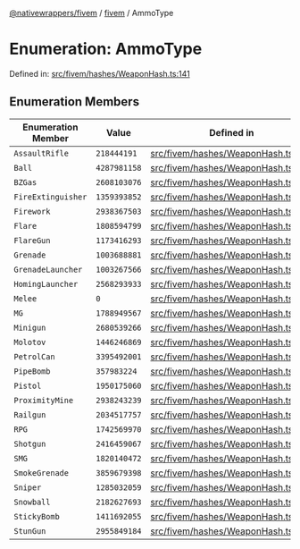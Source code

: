 [@nativewrappers/fivem](../../README.md) / [fivem](../README.md) / AmmoType

# Enumeration: AmmoType

Defined in: [src/fivem/hashes/WeaponHash.ts:141](https://github.com/nativewrappers/nativewrappers/blob/3a5a8937f4f56e42414bc65083bf196262ee500c/src/fivem/hashes/WeaponHash.ts#L141)

## Enumeration Members

| Enumeration Member | Value | Defined in |
| ------ | ------ | ------ |
| <a id="assaultrifle"></a> `AssaultRifle` | `218444191` | [src/fivem/hashes/WeaponHash.ts:152](https://github.com/nativewrappers/nativewrappers/blob/3a5a8937f4f56e42414bc65083bf196262ee500c/src/fivem/hashes/WeaponHash.ts#L152) |
| <a id="ball"></a> `Ball` | `4287981158` | [src/fivem/hashes/WeaponHash.ts:149](https://github.com/nativewrappers/nativewrappers/blob/3a5a8937f4f56e42414bc65083bf196262ee500c/src/fivem/hashes/WeaponHash.ts#L149) |
| <a id="bzgas"></a> `BZGas` | `2608103076` | [src/fivem/hashes/WeaponHash.ts:168](https://github.com/nativewrappers/nativewrappers/blob/3a5a8937f4f56e42414bc65083bf196262ee500c/src/fivem/hashes/WeaponHash.ts#L168) |
| <a id="fireextinguisher"></a> `FireExtinguisher` | `1359393852` | [src/fivem/hashes/WeaponHash.ts:143](https://github.com/nativewrappers/nativewrappers/blob/3a5a8937f4f56e42414bc65083bf196262ee500c/src/fivem/hashes/WeaponHash.ts#L143) |
| <a id="firework"></a> `Firework` | `2938367503` | [src/fivem/hashes/WeaponHash.ts:160](https://github.com/nativewrappers/nativewrappers/blob/3a5a8937f4f56e42414bc65083bf196262ee500c/src/fivem/hashes/WeaponHash.ts#L160) |
| <a id="flare"></a> `Flare` | `1808594799` | [src/fivem/hashes/WeaponHash.ts:144](https://github.com/nativewrappers/nativewrappers/blob/3a5a8937f4f56e42414bc65083bf196262ee500c/src/fivem/hashes/WeaponHash.ts#L144) |
| <a id="flaregun"></a> `FlareGun` | `1173416293` | [src/fivem/hashes/WeaponHash.ts:145](https://github.com/nativewrappers/nativewrappers/blob/3a5a8937f4f56e42414bc65083bf196262ee500c/src/fivem/hashes/WeaponHash.ts#L145) |
| <a id="grenade"></a> `Grenade` | `1003688881` | [src/fivem/hashes/WeaponHash.ts:163](https://github.com/nativewrappers/nativewrappers/blob/3a5a8937f4f56e42414bc65083bf196262ee500c/src/fivem/hashes/WeaponHash.ts#L163) |
| <a id="grenadelauncher"></a> `GrenadeLauncher` | `1003267566` | [src/fivem/hashes/WeaponHash.ts:157](https://github.com/nativewrappers/nativewrappers/blob/3a5a8937f4f56e42414bc65083bf196262ee500c/src/fivem/hashes/WeaponHash.ts#L157) |
| <a id="hominglauncher"></a> `HomingLauncher` | `2568293933` | [src/fivem/hashes/WeaponHash.ts:162](https://github.com/nativewrappers/nativewrappers/blob/3a5a8937f4f56e42414bc65083bf196262ee500c/src/fivem/hashes/WeaponHash.ts#L162) |
| <a id="melee"></a> `Melee` | `0` | [src/fivem/hashes/WeaponHash.ts:142](https://github.com/nativewrappers/nativewrappers/blob/3a5a8937f4f56e42414bc65083bf196262ee500c/src/fivem/hashes/WeaponHash.ts#L142) |
| <a id="mg"></a> `MG` | `1788949567` | [src/fivem/hashes/WeaponHash.ts:156](https://github.com/nativewrappers/nativewrappers/blob/3a5a8937f4f56e42414bc65083bf196262ee500c/src/fivem/hashes/WeaponHash.ts#L156) |
| <a id="minigun"></a> `Minigun` | `2680539266` | [src/fivem/hashes/WeaponHash.ts:159](https://github.com/nativewrappers/nativewrappers/blob/3a5a8937f4f56e42414bc65083bf196262ee500c/src/fivem/hashes/WeaponHash.ts#L159) |
| <a id="molotov"></a> `Molotov` | `1446246869` | [src/fivem/hashes/WeaponHash.ts:154](https://github.com/nativewrappers/nativewrappers/blob/3a5a8937f4f56e42414bc65083bf196262ee500c/src/fivem/hashes/WeaponHash.ts#L154) |
| <a id="petrolcan"></a> `PetrolCan` | `3395492001` | [src/fivem/hashes/WeaponHash.ts:146](https://github.com/nativewrappers/nativewrappers/blob/3a5a8937f4f56e42414bc65083bf196262ee500c/src/fivem/hashes/WeaponHash.ts#L146) |
| <a id="pipebomb"></a> `PipeBomb` | `357983224` | [src/fivem/hashes/WeaponHash.ts:166](https://github.com/nativewrappers/nativewrappers/blob/3a5a8937f4f56e42414bc65083bf196262ee500c/src/fivem/hashes/WeaponHash.ts#L166) |
| <a id="pistol"></a> `Pistol` | `1950175060` | [src/fivem/hashes/WeaponHash.ts:148](https://github.com/nativewrappers/nativewrappers/blob/3a5a8937f4f56e42414bc65083bf196262ee500c/src/fivem/hashes/WeaponHash.ts#L148) |
| <a id="proximitymine"></a> `ProximityMine` | `2938243239` | [src/fivem/hashes/WeaponHash.ts:165](https://github.com/nativewrappers/nativewrappers/blob/3a5a8937f4f56e42414bc65083bf196262ee500c/src/fivem/hashes/WeaponHash.ts#L165) |
| <a id="railgun"></a> `Railgun` | `2034517757` | [src/fivem/hashes/WeaponHash.ts:161](https://github.com/nativewrappers/nativewrappers/blob/3a5a8937f4f56e42414bc65083bf196262ee500c/src/fivem/hashes/WeaponHash.ts#L161) |
| <a id="rpg"></a> `RPG` | `1742569970` | [src/fivem/hashes/WeaponHash.ts:158](https://github.com/nativewrappers/nativewrappers/blob/3a5a8937f4f56e42414bc65083bf196262ee500c/src/fivem/hashes/WeaponHash.ts#L158) |
| <a id="shotgun"></a> `Shotgun` | `2416459067` | [src/fivem/hashes/WeaponHash.ts:147](https://github.com/nativewrappers/nativewrappers/blob/3a5a8937f4f56e42414bc65083bf196262ee500c/src/fivem/hashes/WeaponHash.ts#L147) |
| <a id="smg"></a> `SMG` | `1820140472` | [src/fivem/hashes/WeaponHash.ts:153](https://github.com/nativewrappers/nativewrappers/blob/3a5a8937f4f56e42414bc65083bf196262ee500c/src/fivem/hashes/WeaponHash.ts#L153) |
| <a id="smokegrenade"></a> `SmokeGrenade` | `3859679398` | [src/fivem/hashes/WeaponHash.ts:167](https://github.com/nativewrappers/nativewrappers/blob/3a5a8937f4f56e42414bc65083bf196262ee500c/src/fivem/hashes/WeaponHash.ts#L167) |
| <a id="sniper"></a> `Sniper` | `1285032059` | [src/fivem/hashes/WeaponHash.ts:151](https://github.com/nativewrappers/nativewrappers/blob/3a5a8937f4f56e42414bc65083bf196262ee500c/src/fivem/hashes/WeaponHash.ts#L151) |
| <a id="snowball"></a> `Snowball` | `2182627693` | [src/fivem/hashes/WeaponHash.ts:150](https://github.com/nativewrappers/nativewrappers/blob/3a5a8937f4f56e42414bc65083bf196262ee500c/src/fivem/hashes/WeaponHash.ts#L150) |
| <a id="stickybomb"></a> `StickyBomb` | `1411692055` | [src/fivem/hashes/WeaponHash.ts:164](https://github.com/nativewrappers/nativewrappers/blob/3a5a8937f4f56e42414bc65083bf196262ee500c/src/fivem/hashes/WeaponHash.ts#L164) |
| <a id="stungun"></a> `StunGun` | `2955849184` | [src/fivem/hashes/WeaponHash.ts:155](https://github.com/nativewrappers/nativewrappers/blob/3a5a8937f4f56e42414bc65083bf196262ee500c/src/fivem/hashes/WeaponHash.ts#L155) |
